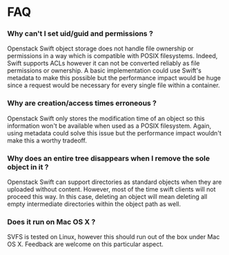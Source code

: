 # FAQ

### Why can't I set uid/guid and permissions ?

Openstack Swift object storage does not handle file ownership or permissions
in a way which is compatible with POSIX filesystems. Indeed, Swift supports
ACLs however it can not be converted reliably as file permissions or ownership.
A basic implementation could use Swift's metadata to make this possible but the
performance impact would be huge since a request would be necessary for every
single file within a container.

### Why are creation/access times erroneous ?

Openstack Swift only stores the modification time of an object so this
information won't be available when used as a POSIX filesystem. Again, using
metadata could solve this issue but the performance impact wouldn't make this
a worthy tradeoff.

### Why does an entire tree disappears when I remove the sole object in it ?

Openstack Swift can support directories as standard objects when they are
uploaded without content. However, most of the time swift clients will not
proceed this way. In this case, deleting an object will mean deleting all
empty intermediate directories within the object path as well.

### Does it run on Mac OS X ?

SVFS is tested on Linux, however this should run out of the box under Mac OS X.
Feedback are welcome on this particular aspect.
